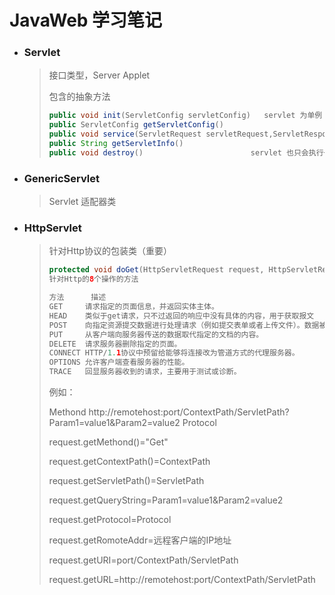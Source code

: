 # JavaWeb 学习笔记

- ### Servlet 

  > 接口类型，Server Applet
  >
  > 包含的抽象方法
  >
  > ```java
  > public void init(ServletConfig servletConfig)   servlet 为单例 此方法只会执行一次
  > public ServletConfig getServletConfig()   
  > public void service(ServletRequest servletRequest,ServletResponse servletResponse)
  > public String getServletInfo()   
  > public void destroy()                        servlet 也只会执行一次
  > ```

- ### GenericServlet

  > Servlet 适配器类

- ### HttpServlet

  > 针对Http协议的包装类（重要）
  >
  > ```java
  > protected void doGet(HttpServletRequest request, HttpServletResponse response)
  > 针对Http的8个操作的方法
  > 
  > 方法		描述
  > GET		请求指定的页面信息，并返回实体主体。
  > HEAD	类似于get请求，只不过返回的响应中没有具体的内容，用于获取报文
  > POST	向指定资源提交数据进行处理请求（例如提交表单或者上传文件）。数据被包含在请求体中。POST请求可能会导致新的资源的建立和/或已有资源的修改。
  > PUT		从客户端向服务器传送的数据取代指定的文档的内容。
  > DELETE	请求服务器删除指定的页面。
  > CONNECT	HTTP/1.1协议中预留给能够将连接改为管道方式的代理服务器。
  > OPTIONS	允许客户端查看服务器的性能。
  > TRACE	回显服务器收到的请求，主要用于测试或诊断。 
  > ```
  >
  > 例如：
  >
  > Methond   http://remotehost:port/ContextPath/ServletPath?Param1=value1&Param2=value2 Protocol
  >
  > request.getMethond()="Get"
  >
  > request.getContextPath()=ContextPath
  >
  > request.getServletPath()=ServletPath
  >
  > request.getQueryString=Param1=value1&Param2=value2 
  >
  > request.getProtocol=Protocol
  >
  > request.getRomoteAddr=远程客户端的IP地址
  >
  > request.getURI=port/ContextPath/ServletPath
  >
  > request.getURL=http://remotehost:port/ContextPath/ServletPath
